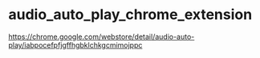 # audio_auto_play_chrome_extension
https://chrome.google.com/webstore/detail/audio-auto-play/iabpocefpfjgffhgbklchkgcmimojppc
